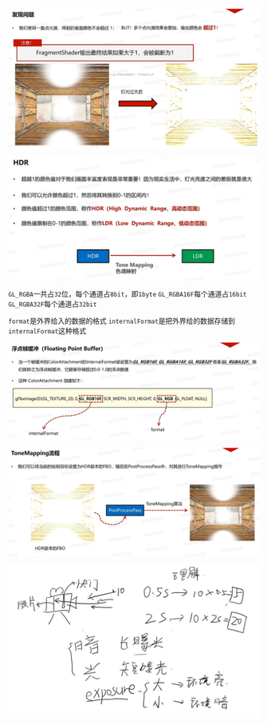![输入图片说明](/imgs/2025-03-05/Wi1Krth0HeFpxpOI.png)

![输入图片说明](/imgs/2025-03-05/WwxDgu0Tdx5ZnowX.png)

`GL_RGBA`一共占`32`位，每个通道占`8bit`，即`1byte`
`GL_RGBA16F`每个通道占`16bit`
`GL_RGBA32F`每个通道占`32bit`

`format`是外界给入的数据的格式
`internalFormat`是把外界给的数据存储到`internalFormat`这种格式

![输入图片说明](/imgs/2025-03-05/owkZcV9qniGdemWq.png)

![输入图片说明](/imgs/2025-03-05/1lZ2X7IJcZOmNzPD.png)

![输入图片说明](/imgs/2025-03-05/uJUqnnkzhrcRjiCz.png)
<!--stackedit_data:
eyJoaXN0b3J5IjpbLTE1MjU5MjgzMTUsLTUxOTA2NzU3OCwyMT
MwMDkxMjQ2LC0xNDYyNTQxMzA4LC01MTc5MDc0OTYsLTIwODg3
NDY2MTJdfQ==
-->
